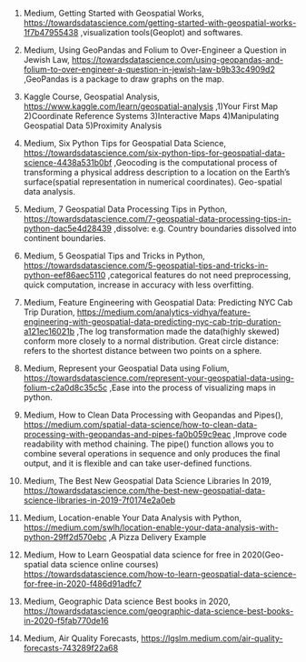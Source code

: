1. Medium, Getting Started with Geospatial Works, https://towardsdatascience.com/getting-started-with-geospatial-works-1f7b47955438 ,visualization tools(Geoplot) and softwares.

2. Medium, Using GeoPandas and Folium to Over-Engineer a Question in Jewish Law, https://towardsdatascience.com/using-geopandas-and-folium-to-over-engineer-a-question-in-jewish-law-b9b33c4909d2 ,GeoPandas is a package to draw graphs on the map.

3. Kaggle Course, Geospatial Analysis, https://www.kaggle.com/learn/geospatial-analysis ,1)Your First Map 2)Coordinate Reference Systems 3)Interactive Maps 4)Manipulating Geospatial Data 5)Proximity Analysis

4. Medium, Six Python Tips for Geospatial Data Science, https://towardsdatascience.com/six-python-tips-for-geospatial-data-science-4438a531b0bf ,Geocoding is the computational process of transforming a physical address description to a location on the Earth’s surface(spatial representation in numerical coordinates). Geo-spatial data analysis.

5. Medium, 7 Geospatial Data Processing Tips in Python, https://towardsdatascience.com/7-geospatial-data-processing-tips-in-python-dac5e4d28439 ,dissolve: e.g. Country boundaries dissolved into continent boundaries. 

6. Medium, 5 Geospatial Tips and Tricks in Python, https://towardsdatascience.com/5-geospatial-tips-and-tricks-in-python-eef86aec5110 ,categorical features do not need preprocessing, quick computation, increase in accuracy with less overfitting. 

7. Medium, Feature Engineering with Geospatial Data: Predicting NYC Cab Trip Duration, https://medium.com/analytics-vidhya/feature-engineering-with-geospatial-data-predicting-nyc-cab-trip-duration-a121ec16021b ,The log transformation made the data(highly skewed) conform more closely to a normal distribution. Great circle distance: refers to the shortest distance between two points on a sphere. 

8. Medium, Represent your Geospatial Data using Folium, https://towardsdatascience.com/represent-your-geospatial-data-using-folium-c2a0d8c35c5c ,Ease into the process of visualizing maps in python. 

9. Medium, How to Clean Data Processing with Geopandas and Pipes(), https://medium.com/spatial-data-science/how-to-clean-data-processing-with-geopandas-and-pipes-fa0b059c9eac ,Improve code readability with method chaining. The pipe() function allows you to combine several operations in sequence and only produces the final output, and it is flexible and can take user-defined functions. 

10. Medium, The Best New Geospatial Data Science Libraries In 2019, https://towardsdatascience.com/the-best-new-geospatial-data-science-libraries-in-2019-7f0174e2a0eb

11. Medium, Location-enable Your Data Analysis with Python, https://medium.com/swlh/location-enable-your-data-analysis-with-python-29ff2d570ebc ,A Pizza Delivery Example

12. Medium, How to Learn Geospatial data science for free in 2020(Geo-spatial data science online courses) https://towardsdatascience.com/how-to-learn-geospatial-data-science-for-free-in-2020-f486d91adfc7

13. Medium, Geographic Data science Best books in 2020, https://towardsdatascience.com/geographic-data-science-best-books-in-2020-f5fab770de16

14. Medium, Air Quality Forecasts, https://lgslm.medium.com/air-quality-forecasts-743289f22a68
